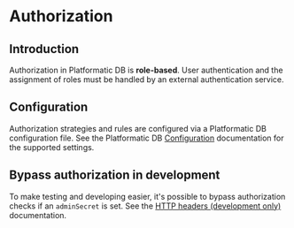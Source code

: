 # Authorization

## Introduction

Authorization in Platformatic DB is **role-based**. User authentication and the
assignment of roles must be handled by an external authentication service.

## Configuration

Authorization strategies and rules are configured via a Platformatic DB
configuration file. See the Platformatic DB [Configuration](/docs/reference/db/configuration#authorization)
documentation for the supported settings.

## Bypass authorization in development

To make testing and developing easier, it's possible to bypass authorization checks
if an `adminSecret` is set. See the [HTTP headers (development only)](/docs/reference/db/authorization/strategies#http-headers-development-only) documentation.

